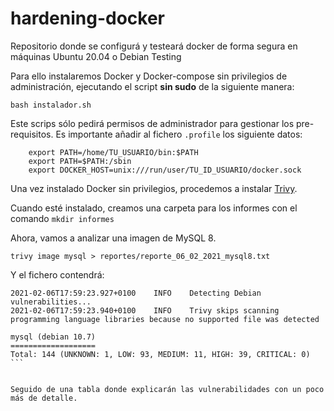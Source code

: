 # hardening-docker
Repositorio donde se configurá y testeará docker de forma segura en máquinas Ubuntu 20.04 o Debian Testing

Para ello instalaremos Docker y Docker-compose sin privilegios de administración, ejecutando el script **sin sudo** de la siguiente manera:

`bash instalador.sh`

Este scrips sólo pedirá permisos de administrador para gestionar los pre-requisitos. Es importante añadir al fichero `.profile` los siguiente datos:

```
    export PATH=/home/TU_USUARIO/bin:$PATH
    export PATH=$PATH:/sbin
    export DOCKER_HOST=unix:///run/user/TU_ID_USUARIO/docker.sock
```

Una vez instalado Docker sin privilegios, procedemos a instalar [Trivy](https://github.com/aquasecurity/trivy#installation).

Cuando esté instalado, creamos una carpeta para los informes con el comando `mkdir informes`

Ahora, vamos a analizar una imagen de MySQL 8.


```trivy image mysql > reportes/reporte_06_02_2021_mysql8.txt```

Y el fichero contendrá:

``` 2021-02-06T17:59:23.910+0100	WARN	You should avoid using the :latest tag as it is cached. You need to specify '--clear-cache' option when :latest image is changed
2021-02-06T17:59:23.927+0100	INFO	Detecting Debian vulnerabilities...
2021-02-06T17:59:23.940+0100	INFO	Trivy skips scanning programming language libraries because no supported file was detected

mysql (debian 10.7)
===================
Total: 144 (UNKNOWN: 1, LOW: 93, MEDIUM: 11, HIGH: 39, CRITICAL: 0) ```


Seguido de una tabla donde explicarán las vulnerabilidades con un poco más de detalle.